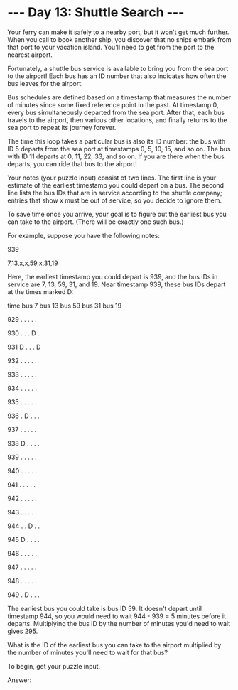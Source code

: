 --- Day 13: Shuttle Search ---
================================================

Your ferry can make it safely to a nearby port, but it won't get much further. When you call to book another ship, you discover that no ships embark from that port to your vacation island. You'll need to get from the port to the nearest airport.

Fortunately, a shuttle bus service is available to bring you from the sea port to the airport!  Each bus has an ID number that also indicates how often the bus leaves for the airport.

Bus schedules are defined based on a timestamp that measures the number of minutes since some fixed reference point in the past. At timestamp 0, every bus simultaneously departed from the sea port. After that, each bus travels to the airport, then various other locations, and finally returns to the sea port to repeat its journey forever.

The time this loop takes a particular bus is also its ID number: the bus with ID 5 departs from the sea port at timestamps 0, 5, 10, 15, and so on. The bus with ID 11 departs at 0, 11, 22, 33, and so on. If you are there when the bus departs, you can ride that bus to the airport!

Your notes (your puzzle input) consist of two lines.  The first line is your estimate of the earliest timestamp you could depart on a bus. The second line lists the bus IDs that are in service according to the shuttle company; entries that show x must be out of service, so you decide to ignore them.

To save time once you arrive, your goal is to figure out the earliest bus you can take to the airport. (There will be exactly one such bus.)

For example, suppose you have the following notes:

939

7,13,x,x,59,x,31,19


Here, the earliest timestamp you could depart is 939, and the bus IDs in service are 7, 13, 59, 31, and 19. Near timestamp 939, these bus IDs depart at the times marked D:

time   bus 7   bus 13  bus 59  bus 31  bus 19

929      .       .       .       .       .

930      .       .       .       D       .

931      D       .       .       .       D

932      .       .       .       .       .

933      .       .       .       .       .

934      .       .       .       .       .

935      .       .       .       .       .

936      .       D       .       .       .

937      .       .       .       .       .

938      D       .       .       .       .

939      .       .       .       .       .

940      .       .       .       .       .

941      .       .       .       .       .

942      .       .       .       .       .

943      .       .       .       .       .

944      .       .       D       .       .

945      D       .       .       .       .

946      .       .       .       .       .

947      .       .       .       .       .

948      .       .       .       .       .

949      .       D       .       .       .


The earliest bus you could take is bus ID 59. It doesn't depart until timestamp 944, so you would need to wait 944 - 939 = 5 minutes before it departs. Multiplying the bus ID by the number of minutes you'd need to wait gives 295.

What is the ID of the earliest bus you can take to the airport multiplied by the number of minutes you'll need to wait for that bus?


To begin, get your puzzle input.

Answer:  


